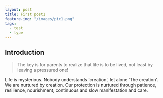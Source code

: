 ```yaml
---
layout: post
title: First post1
feature-img: "/images/pic1.png"
tags:
  - test
  - type
---
```


## Introduction
> The key is for parents to realize that life is to be lived, not least by leaving a pressured one!

Life is mysterious. Nobody understands 'creation', let alone 'The creation'. We are nurtured by creation. Our protection is nurtured through patience, resilience, nourishment, continuous and slow manifestation and care.
